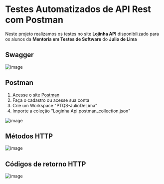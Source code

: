 # Testes Automatizados de API Rest com Postman

Neste projeto realizamos os testes no site **Lojinha API** disponibilizado para os alunos da **Mentoria em Testes de Software** do **Julio de Lima**


## Swagger
![image](https://github.com/user-attachments/assets/d129023f-3b9c-4350-9a81-72d52bba2ddb)


## Postman
1. Acesse o site [Postman](https://www.postman.com/)
2. Faça o cadastro ou acesse sua conta
3. Crie um Workspace "PTQS-JulioDeLima"
4. Importe a coleção "Loginha Api.postman_collection.json"

![image](https://github.com/user-attachments/assets/c33e4910-99b0-4992-8cae-59295e9a3ca1)


## Métodos HTTP


![image](https://github.com/user-attachments/assets/09323485-520d-4d37-a700-e95b59a3e965)


## Códigos de retorno HTTP


![image](https://github.com/user-attachments/assets/144e6046-1ee7-4264-959b-560f85bdd444)
